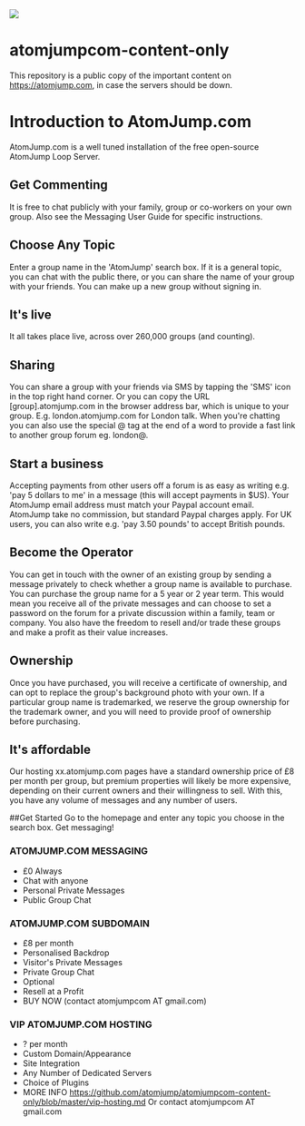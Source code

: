 <img src="https://atomjump.com/images/logo80.png">

# atomjumpcom-content-only
This repository is a public copy of the important content on https://atomjump.com, 
in case the servers should be down.



# Introduction to AtomJump.com

AtomJump.com is a well tuned installation of the free open-source AtomJump Loop Server.

## Get Commenting
It is free to chat publicly with your family, group or co-workers on your own group. Also see the Messaging User Guide for specific instructions.

## Choose Any Topic
Enter a group name in the 'AtomJump' search box. If it is a general topic, you can chat with the public there, or you can share the name of your group with your friends. You can make up a new group without signing in.

## It's live
It all takes place live, across over 260,000 groups (and counting).

## Sharing
You can share a group with your friends via SMS by tapping the 'SMS' icon in the top right hand corner. Or you can copy the URL [group].atomjump.com in the browser address bar, which is unique to your group. E.g. london.atomjump.com for London talk. When you're chatting you can also use the special @ tag at the end of a word to provide a fast link to another group forum eg. london@.

## Start a business
Accepting payments from other users off a forum is as easy as writing e.g. 'pay 5 dollars to me' in a message (this will accept payments in $US). Your AtomJump email address must match your Paypal account email. AtomJump take no commission, but standard Paypal charges apply. For UK users, you can also write e.g. 'pay 3.50 pounds' to accept British pounds.

## Become the Operator
You can get in touch with the owner of an existing group by sending a message privately to check whether a group name is available to purchase. You can purchase the group name for a 5 year or 2 year term. This would mean you receive all of the private messages and can choose to set a password on the forum for a private discussion within a family, team or company. You also have the freedom to resell and/or trade these groups and make a profit as their value increases.

## Ownership
Once you have purchased, you will receive a certificate of ownership, and can opt to replace the group's background photo with your own. If a particular group name is trademarked, we reserve the group ownership for the trademark owner, and you will need to provide proof of ownership before purchasing.

## It's affordable
Our hosting xx.atomjump.com pages have a standard ownership price of £8 per month per group, but premium properties will likely be more expensive, depending on their current owners and their willingness to sell. With this, you have any volume of messages and any number of users.

##Get Started
Go to the homepage and enter any topic you choose in the search box. Get messaging!




### ATOMJUMP.COM MESSAGING

* £0 Always
* Chat with anyone
* Personal Private Messages
* Public Group Chat



### ATOMJUMP.COM SUBDOMAIN

* £8 per month
* Personalised Backdrop
* Visitor's Private Messages
* Private Group Chat 
* Optional
* Resell at a Profit
* BUY NOW (contact atomjumpcom AT gmail.com)


### VIP ATOMJUMP.COM HOSTING

* ? per month
* Custom Domain/Appearance
* Site Integration
* Any Number of Dedicated Servers
* Choice of Plugins
* MORE INFO 
https://github.com/atomjump/atomjumpcom-content-only/blob/master/vip-hosting.md
Or contact atomjumpcom AT gmail.com